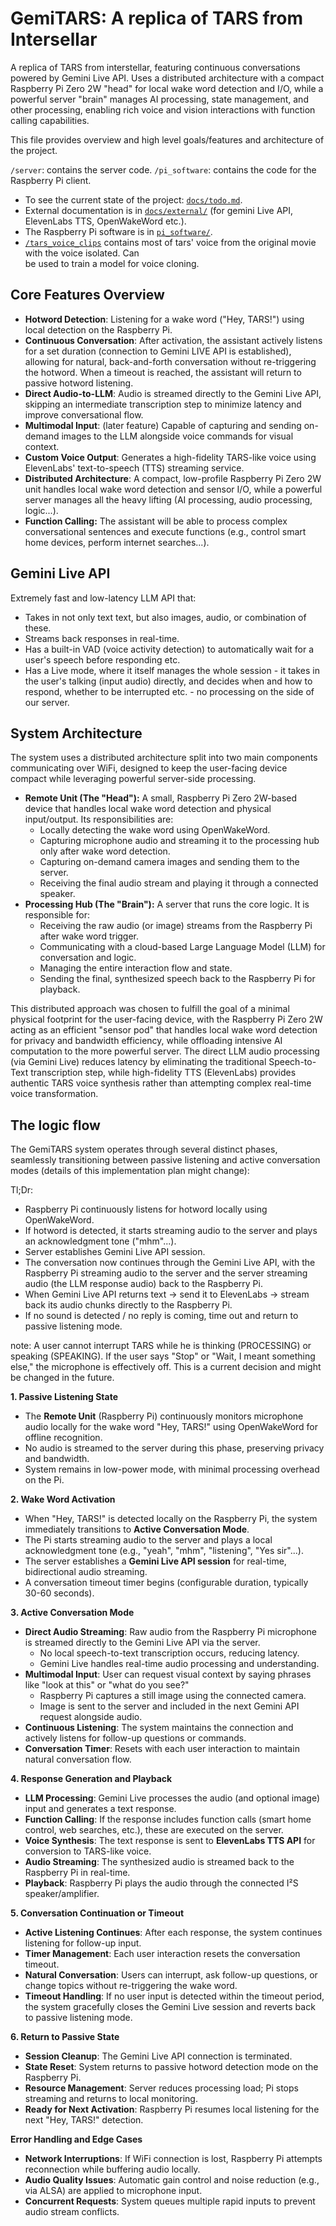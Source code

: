 # GemiTARS: A replica of TARS from Intersellar

A replica of TARS from interstellar, featuring continuous conversations powered by Gemini Live API. Uses a distributed architecture with a compact Raspberry Pi Zero 2W "head" for local wake word detection and I/O, while a powerful server "brain" manages AI processing, state management, and other processing, enabling rich voice and vision interactions with function calling capabilities.

This file provides overview and high level goals/features and architecture of the project.

`/server`: contains the server code.
`/pi_software`: contains the code for the Raspberry Pi client.

- To see the current state of the project: [`docs/todo.md`](docs/todo.md).
- External documentation is in [`docs/external/`](docs/external_docs/) (for gemini Live API, ElevenLabs TTS, OpenWakeWord etc.).
- The Raspberry Pi software is in [`pi_software/`](pi_software/).
- [`/tars_voice_clips`](/tars_voice_clips) contains most of tars' voice from the original movie with the voice isolated. Can  
  be used to train a model for voice cloning.

## Core Features Overview

- **Hotword Detection**: Listening for a wake word ("Hey, TARS!") using local detection on the Raspberry Pi.
- **Continuous Conversation**: After activation, the assistant actively listens for a set duration (connection to Gemini LIVE API is established), allowing for natural, back-and-forth conversation without re-triggering the hotword. When a timeout is reached, the assistant will return to passive hotword listening.
- **Direct Audio-to-LLM**: Audio is streamed directly to the Gemini Live API, skipping an intermediate transcription step to minimize latency and improve conversational flow.
- **Multimodal Input**: (later feature) Capable of capturing and sending on-demand images to the LLM alongside voice commands for visual context.
- **Custom Voice Output**: Generates a high-fidelity TARS-like voice using ElevenLabs' text-to-speech (TTS) streaming service.
- **Distributed Architecture**: A compact, low-profile Raspberry Pi Zero 2W unit handles local wake word detection and sensor I/O, while a powerful server manages all the heavy lifting (AI processing, audio processing, logic...).
- **Function Calling:** The assistant will be able to process complex conversational sentences and execute functions (e.g., control smart home devices, perform internet searches...).

## Gemini Live API

Extremely fast and low-latency LLM API that:

- Takes in not only text text, but also images, audio, or combination of these.
- Streams back responses in real-time.
- Has a built-in VAD (voice activity detection) to automatically wait for a user's speech before responding etc.
- Has a Live mode, where it itself manages the whole session - it takes in the user's talking (input audio) directly, and decides when and how to respond, whether to be interrupted etc. - no processing on the side of our server.

## System Architecture

The system uses a distributed architecture split into two main components communicating over WiFi, designed to keep the user-facing device compact while leveraging powerful server-side processing.

- **Remote Unit (The "Head"):** A small, Raspberry Pi Zero 2W-based device that handles local wake word detection and physical input/output. Its responsibilities are:
  - Locally detecting the wake word using OpenWakeWord.
  - Capturing microphone audio and streaming it to the processing hub only after wake word detection.
  - Capturing on-demand camera images and sending them to the server.
  - Receiving the final audio stream and playing it through a connected speaker.
- **Processing Hub (The "Brain"):** A server that runs the core logic. It is responsible for:
  - Receiving the raw audio (or image) streams from the Raspberry Pi after wake word trigger.
  - Communicating with a cloud-based Large Language Model (LLM) for conversation and logic.
  - Managing the entire interaction flow and state.
  - Sending the final, synthesized speech back to the Raspberry Pi for playback.

This distributed approach was chosen to fulfill the goal of a minimal physical footprint for the user-facing device, with the Raspberry Pi Zero 2W acting as an efficient "sensor pod" that handles local wake word detection for privacy and bandwidth efficiency, while offloading intensive AI computation to the more powerful server. The direct LLM audio processing (via Gemini Live) reduces latency by eliminating the traditional Speech-to-Text transcription step, while high-fidelity TTS (ElevenLabs) provides authentic TARS voice synthesis rather than attempting complex real-time voice transformation.

## The logic flow

The GemiTARS system operates through several distinct phases, seamlessly transitioning between passive listening and active conversation modes (details of this implementation plan might change):

Tl;Dr:

- Raspberry Pi continuously listens for hotword locally using OpenWakeWord.
- If hotword is detected, it starts streaming audio to the server and plays an acknowledgment tone ("mhm"...).
- Server establishes Gemini Live API session.
- The conversation now continues through the Gemini Live API, with the Raspberry Pi streaming audio to the server and the server streaming audio (the LLM response audio) back to the Raspberry Pi.
- When Gemini Live API returns text -> send it to ElevenLabs -> stream back its audio chunks directly to the Raspberry Pi.
- If no sound is detected / no reply is coming, time out and return to passive listening mode.

note:
A user cannot interrupt TARS while he is thinking (PROCESSING) or speaking (SPEAKING). If the user says "Stop" or "Wait, I meant something else," the microphone is effectively off. This is a current decision and might be changed in the future.

**1. Passive Listening State**

- The **Remote Unit** (Raspberry Pi) continuously monitors microphone audio locally for the wake word "Hey, TARS!" using OpenWakeWord for offline recognition.
- No audio is streamed to the server during this phase, preserving privacy and bandwidth.
- System remains in low-power mode, with minimal processing overhead on the Pi.

**2. Wake Word Activation**

- When "Hey, TARS!" is detected locally on the Raspberry Pi, the system immediately transitions to **Active Conversation Mode**.
- The Pi starts streaming audio to the server and plays a local acknowledgment tone (e.g., "yeah", "mhm", "listening", "Yes sir"...).
- The server establishes a **Gemini Live API session** for real-time, bidirectional audio streaming.
- A conversation timeout timer begins (configurable duration, typically 30-60 seconds).

**3. Active Conversation Mode**

- **Direct Audio Streaming**: Raw audio from the Raspberry Pi microphone is streamed directly to the Gemini Live API via the server.
  - No local speech-to-text transcription occurs, reducing latency.
  - Gemini Live handles real-time audio processing and understanding.
- **Multimodal Input**: User can request visual context by saying phrases like "look at this" or "what do you see?"
  - Raspberry Pi captures a still image using the connected camera.
  - Image is sent to the server and included in the next Gemini API request alongside audio.
- **Continuous Listening**: The system maintains the connection and actively listens for follow-up questions or commands.
- **Conversation Timer**: Resets with each user interaction to maintain natural conversation flow.

**4. Response Generation and Playback**

- **LLM Processing**: Gemini Live processes the audio (and optional image) input and generates a text response.
- **Function Calling**: If the response includes function calls (smart home control, web searches, etc.), these are executed on the server.
- **Voice Synthesis**: The text response is sent to **ElevenLabs TTS API** for conversion to TARS-like voice.
- **Audio Streaming**: The synthesized audio is streamed back to the Raspberry Pi in real-time.
- **Playback**: Raspberry Pi plays the audio through the connected I²S speaker/amplifier.

**5. Conversation Continuation or Timeout**

- **Active Listening Continues**: After each response, the system continues listening for follow-up input.
- **Timer Management**: Each user interaction resets the conversation timeout.
- **Natural Conversation**: Users can interrupt, ask follow-up questions, or change topics without re-triggering the wake word.
- **Timeout Handling**: If no user input is detected within the timeout period, the system gracefully closes the Gemini Live session and reverts back to passive listening mode.

**6. Return to Passive State**

- **Session Cleanup**: The Gemini Live API connection is terminated.
- **State Reset**: System returns to passive hotword detection mode on the Raspberry Pi.
- **Resource Management**: Server reduces processing load; Pi stops streaming and returns to local monitoring.
- **Ready for Next Activation**: Raspberry Pi resumes local listening for the next "Hey, TARS!" detection.

**Error Handling and Edge Cases**

- **Network Interruptions**: If WiFi connection is lost, Raspberry Pi attempts reconnection while buffering audio locally.
- **Audio Quality Issues**: Automatic gain control and noise reduction (e.g., via ALSA) are applied to microphone input.
- **Concurrent Requests**: System queues multiple rapid inputs to prevent audio stream conflicts.
